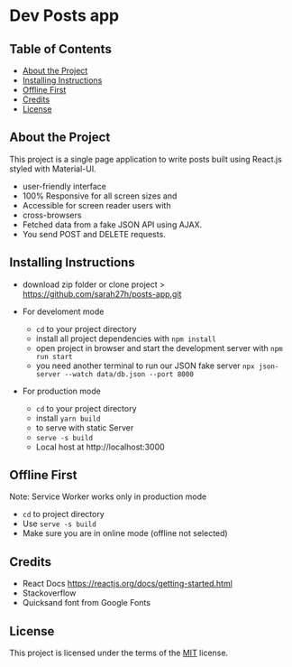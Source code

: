 # Dev Posts app

## Table of Contents

- [About the Project](#about-the-project)
- [Installing Instructions](#installing-instructions)
- [ Offline First ](#offline-first)
- [Credits](#credits)
- [License](#license)

## About the Project

This project is a single page application to write posts built using React.js styled with Material-UI.

- user-friendly interface
- 100% Responsive for all screen sizes and
- Accessible for screen reader users with
- cross-browsers
- Fetched data from a fake JSON API using AJAX.
- You send POST and DELETE requests.

## Installing Instructions

- download zip folder or clone project > https://github.com/sarah27h/posts-app.git

- For develoment mode

  - `cd` to your project directory
  - install all project dependencies with `npm install`
  - open project in browser and start the development server with `npm run start`
  - you need another terminal to run our JSON fake server `npx json-server --watch data/db.json --port 8000`

- For production mode
  - `cd` to your project directory
  - install `yarn build`
  - to serve with static Server
  - `serve -s build`
  - Local host at http://localhost:3000

## Offline First

Note: Service Worker works only in production mode

- `cd` to project directory
- Use `serve -s build`
- Make sure you are in online mode (offline not selected)

## Credits

- React Docs https://reactjs.org/docs/getting-started.html
- Stackoverflow
- Quicksand font from Google Fonts

## License

This project is licensed under the terms of the <a href="https://choosealicense.com/licenses/mit/" rel="nofollow">MIT</a> license.
